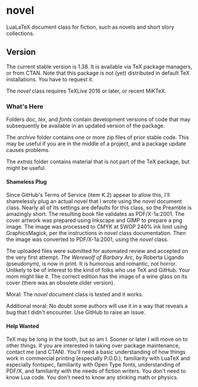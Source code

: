 # novel
LuaLaTeX document class for fiction, such as novels and short story collections.


## Version

The current stable version is 1.38. It is available via TeX package managers, or from CTAN. Note that this package is not (yet) distributed in default TeX installations. You have to request it.

The *novel* class requires TeXLive 2016 or later, or recent MiKTeX.


### What's Here

Folders *doc*, *tex*, and *fonts* contain development versions of code that may subsequently be available in an updated version of the package.

The *archive* folder contains one or more zip files of prior stable code. This may be useful if you are in the middle of a project, and a package update causes problems.

The *extras* folder contains material that is not part of the TeX package, but might be useful.


#### Shameless Plug

Since GitHub's Terms of Service (item K.2) appear to allow this, I'll shamelessly plug an actual novel that I wrote using the *novel* document class. Nearly all of its settings are defaults for this class, so the Preamble is amazingly short. The resulting book file validates as PDF/X-1a:2001. The cover artwork was prepared using Inkscape and GIMP to prepare a png image. The image was processed to CMYK at SWOP 240% ink limit using GraphicsMagick, per the instructions in *novel* class documentation. Then the image was converted to PDF/X-1a:2001, using the *novel* class.

The uploaded files were submitted for automated review and accepted on the very first attempt. *The Werewolf of Barbary Arc,* by Roberta Ligando (pseudonym), is now in print. It is humorous and romantic, not horror. Unlikely to be of interest to the kind of folks who use TeX and GitHub. Your mom might like it. The correct edition has the image of a wine glass on its cover (there was an obsolete older version).

Moral: The *novel* document class is tested and it works.

Additional moral: No doubt some authors will use it in a way that reveals a bug that I didn't encounter. Use GitHub to raise an issue.


#### Help Wanted

TeX may be long in the tooth, but so am I. Sooner or later I will move on to other things. If you are interested in taking over package maintenance, contact me (and CTAN). You'll need a basic understanding of how things work in commercial printing (especially P.O.D.), familiarity with LuaTeX and especially fontspec, familiarity with Open Type fonts, understanding of PDF/X, and familiarity with the needs of fiction writers. You don't need to know Lua code. You don't need to know any stinking math or physics.


